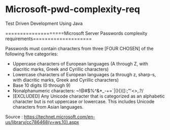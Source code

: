 # Microsoft-pwd-complexity-req
Test Driven Development Using Java

====================Microsoft Server Passwords complexity requirements====================

Passwords must contain characters from three [FOUR CHOSEN] of the following five categories: 
- Uppercase characters of European languages (A through Z, with diacritic marks, Greek and Cyrillic characters)
- Lowercase characters of European languages (a through z, sharp-s, with diacritic marks, Greek and Cyrillic characters)
- Base 10 digits (0 through 9) 
- Nonalphanumeric characters: ~!@#$%^&*_-+=`|(){}[]:;"'<>,.?/ 
- [EXCLUDED] Any Unicode character that is categorized as an alphabetic character but is not uppercase or lowercase. This includes Unicode characters from Asian languages. 

Source : https://technet.microsoft.com/en-us/library/cc786468(v=ws.10).aspx
